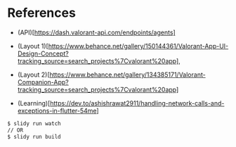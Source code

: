 # References
- (API)[https://dash.valorant-api.com/endpoints/agents]
- (Layout 1)[https://www.behance.net/gallery/150144361/Valorant-App-UI-Design-Concept?tracking_source=search_projects%7Cvalorant%20app],
- (Layout 2)[https://www.behance.net/gallery/134385171/Valorant-Companion-App?tracking_source=search_projects%7Cvalorant%20app]

- (Learning)[https://dev.to/ashishrawat2911/handling-network-calls-and-exceptions-in-flutter-54me]

```bash
$ slidy run watch
// OR
$ slidy run build
```